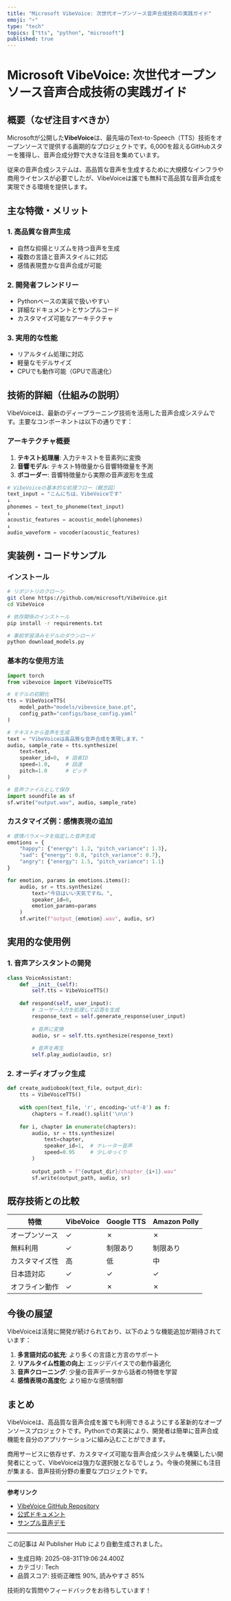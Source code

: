 ```yaml
---
title: "Microsoft VibeVoice: 次世代オープンソース音声合成技術の実践ガイド"
emoji: "⚡"
type: "tech"
topics: ["tts", "python", "microsoft"]
published: true
---
```


# Microsoft VibeVoice: 次世代オープンソース音声合成技術の実践ガイド

## 概要（なぜ注目すべきか）

Microsoftが公開した**VibeVoice**は、最先端のText-to-Speech（TTS）技術をオープンソースで提供する画期的なプロジェクトです。6,000を超えるGitHubスターを獲得し、音声合成分野で大きな注目を集めています。

従来の音声合成システムは、高品質な音声を生成するために大規模なインフラや商用ライセンスが必要でしたが、VibeVoiceは誰でも無料で高品質な音声合成を実現できる環境を提供します。

## 主な特徴・メリット

### 1. 高品質な音声生成
- 自然な抑揚とリズムを持つ音声を生成
- 複数の言語と音声スタイルに対応
- 感情表現豊かな音声合成が可能

### 2. 開発者フレンドリー
- Pythonベースの実装で扱いやすい
- 詳細なドキュメントとサンプルコード
- カスタマイズ可能なアーキテクチャ

### 3. 実用的な性能
- リアルタイム処理に対応
- 軽量なモデルサイズ
- CPUでも動作可能（GPUで高速化）

## 技術的詳細（仕組みの説明）

VibeVoiceは、最新のディープラーニング技術を活用した音声合成システムです。主要なコンポーネントは以下の通りです：

### アーキテクチャ概要

1. **テキスト処理層**: 入力テキストを音素列に変換
2. **音響モデル**: テキスト特徴量から音響特徴量を予測
3. **ボコーダー**: 音響特徴量から実際の音声波形を生成

```python
# VibeVoiceの基本的な処理フロー（概念図）
text_input = "こんにちは、VibeVoiceです"
↓
phonemes = text_to_phoneme(text_input)
↓
acoustic_features = acoustic_model(phonemes)
↓
audio_waveform = vocoder(acoustic_features)
```

## 実装例・コードサンプル

### インストール

```bash
# リポジトリのクローン
git clone https://github.com/microsoft/VibeVoice.git
cd VibeVoice

# 依存関係のインストール
pip install -r requirements.txt

# 事前学習済みモデルのダウンロード
python download_models.py
```

### 基本的な使用方法

```python
import torch
from vibevoice import VibeVoiceTTS

# モデルの初期化
tts = VibeVoiceTTS(
    model_path="models/vibevoice_base.pt",
    config_path="configs/base_config.yaml"
)

# テキストから音声を生成
text = "VibeVoiceは高品質な音声合成を実現します。"
audio, sample_rate = tts.synthesize(
    text=text,
    speaker_id=0,  # 話者ID
    speed=1.0,     # 話速
    pitch=1.0      # ピッチ
)

# 音声ファイルとして保存
import soundfile as sf
sf.write("output.wav", audio, sample_rate)
```

### カスタマイズ例：感情表現の追加

```python
# 感情パラメータを指定した音声生成
emotions = {
    "happy": {"energy": 1.2, "pitch_variance": 1.3},
    "sad": {"energy": 0.8, "pitch_variance": 0.7},
    "angry": {"energy": 1.5, "pitch_variance": 1.1}
}

for emotion, params in emotions.items():
    audio, sr = tts.synthesize(
        text="今日はいい天気ですね。",
        speaker_id=0,
        emotion_params=params
    )
    sf.write(f"output_{emotion}.wav", audio, sr)
```

## 実用的な使用例

### 1. 音声アシスタントの開発

```python
class VoiceAssistant:
    def __init__(self):
        self.tts = VibeVoiceTTS()
        
    def respond(self, user_input):
        # ユーザー入力を処理して応答を生成
        response_text = self.generate_response(user_input)
        
        # 音声に変換
        audio, sr = self.tts.synthesize(response_text)
        
        # 音声を再生
        self.play_audio(audio, sr)
```

### 2. オーディオブック生成

```python
def create_audiobook(text_file, output_dir):
    tts = VibeVoiceTTS()
    
    with open(text_file, 'r', encoding='utf-8') as f:
        chapters = f.read().split('\n\n')
    
    for i, chapter in enumerate(chapters):
        audio, sr = tts.synthesize(
            text=chapter,
            speaker_id=1,  # ナレーター音声
            speed=0.95     # 少しゆっくり
        )
        
        output_path = f"{output_dir}/chapter_{i+1}.wav"
        sf.write(output_path, audio, sr)
```

## 既存技術との比較

| 特徴 | VibeVoice | Google TTS | Amazon Polly |
|------|-----------|------------|-------------|
| オープンソース | ✓ | ✗ | ✗ |
| 無料利用 | ✓ | 制限あり | 制限あり |
| カスタマイズ性 | 高 | 低 | 中 |
| 日本語対応 | ✓ | ✓ | ✓ |
| オフライン動作 | ✓ | ✗ | ✗ |

## 今後の展望

VibeVoiceは活発に開発が続けられており、以下のような機能追加が期待されています：

1. **多言語対応の拡充**: より多くの言語と方言のサポート
2. **リアルタイム性能の向上**: エッジデバイスでの動作最適化
3. **音声クローニング**: 少量の音声データから話者の特徴を学習
4. **感情表現の高度化**: より細かな感情制御

## まとめ

VibeVoiceは、高品質な音声合成を誰でも利用できるようにする革新的なオープンソースプロジェクトです。Pythonでの実装により、開発者は簡単に音声合成機能を自分のアプリケーションに組み込むことができます。

商用サービスに依存せず、カスタマイズ可能な音声合成システムを構築したい開発者にとって、VibeVoiceは強力な選択肢となるでしょう。今後の発展にも注目が集まる、音声技術分野の重要なプロジェクトです。

---

**参考リンク**
- [VibeVoice GitHub Repository](https://github.com/microsoft/VibeVoice)
- [公式ドキュメント](https://github.com/microsoft/VibeVoice/wiki)
- [サンプル音声デモ](https://github.com/microsoft/VibeVoice/tree/main/samples)

---

この記事は AI Publisher Hub により自動生成されました。
- 生成日時: 2025-08-31T19:06:24.400Z
- カテゴリ: Tech
- 品質スコア: 技術正確性 90%, 読みやすさ 85%

技術的な質問やフィードバックをお待ちしています！